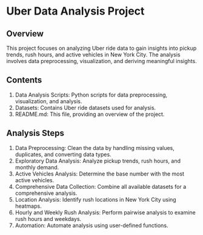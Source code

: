 # Uber Data Analysis Project
## Overview
This project focuses on analyzing Uber ride data to gain insights into pickup trends, rush hours, and active vehicles in New York City. The analysis involves data preprocessing, visualization, and deriving meaningful insights.

## Contents
1. Data Analysis Scripts: Python scripts for data preprocessing, visualization, and analysis. 
2. Datasets: Contains Uber ride datasets used for analysis.
3. README.md: This file, providing an overview of the project.

## Analysis Steps
1. Data Preprocessing: Clean the data by handling missing values, duplicates, and converting data types.
2. Exploratory Data Analysis: Analyze pickup trends, rush hours, and monthly demand.
3. Active Vehicles Analysis: Determine the base number with the most active vehicles.
4. Comprehensive Data Collection: Combine all available datasets for a comprehensive analysis.
5. Location Analysis: Identify rush locations in New York City using heatmaps.
6. Hourly and Weekly Rush Analysis: Perform pairwise analysis to examine rush hours and weekdays.
7. Automation: Automate analysis using user-defined functions.

